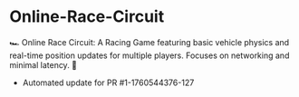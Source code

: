 # Online-Race-Circuit
🏎️ Online Race Circuit: A Racing Game featuring basic vehicle physics and real-time position updates for multiple players. Focuses on networking and minimal latency. 🏁


- Automated update for PR #1-1760544376-127